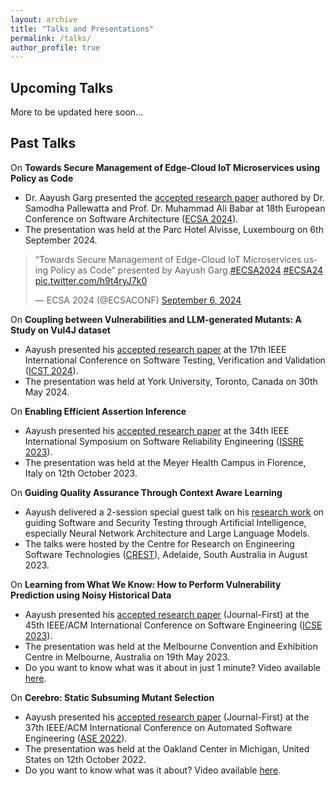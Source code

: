 ```yaml
---
layout: archive
title: "Talks and Presentations"
permalink: /talks/
author_profile: true
---
```


Upcoming Talks
-

More to be updated here soon...


Past Talks
-

On **Towards Secure Management of Edge-Cloud IoT Microservices using Policy as Code**
- Dr. Aayush Garg presented the [accepted research paper](https://conf.researchr.org/details/ecsa-2024/ecsa-2024-research-papers/4/Towards-Secure-Management-of-Edge-Cloud-IoT-Microservices-using-Policy-as-Code) authored by Dr. Samodha Pallewatta and Prof. Dr. Muhammad Ali Babar at 18th European Conference on Software Architecture ([ECSA 2024](https://conf.researchr.org/home/ecsa-2024)).
- The presentation was held at the Parc Hotel Alvisse, Luxembourg on 6th September 2024.
<blockquote class="twitter-tweet"><p lang="en" dir="ltr">“Towards Secure Management of Edge-Cloud IoT Microservices using Policy as Code” presented by Aayush Garg.<a href="https://twitter.com/hashtag/ECSA2024?src=hash&amp;ref_src=twsrc%5Etfw">#ECSA2024</a> <a href="https://twitter.com/hashtag/ECSA24?src=hash&amp;ref_src=twsrc%5Etfw">#ECSA24</a> <a href="https://t.co/h9t4ryJ7k0">pic.twitter.com/h9t4ryJ7k0</a></p>&mdash; ECSA 2024 (@ECSACONF) <a href="https://twitter.com/ECSACONF/status/1832043756410843345?ref_src=twsrc%5Etfw">September 6, 2024</a></blockquote> <script async src="https://platform.twitter.com/widgets.js" charset="utf-8"></script>

On **Coupling between Vulnerabilities and LLM-generated Mutants: A Study on Vul4J dataset**
- Aayush presented his [accepted research paper](https://conf.researchr.org/details/icst-2024/icst-2024-papers/25/On-the-Coupling-between-Vulnerabilities-and-LLM-generated-Mutants-A-Study-on-Vul4J-d) at the 17th IEEE International Conference on Software Testing, Verification and Validation ([ICST 2024](https://conf.researchr.org/home/icst-2024)).
- The presentation was held at York University, Toronto, Canada on 30th May 2024.

On **Enabling Efficient Assertion Inference**
- Aayush presented his [accepted research paper](https://www.computer.org/csdl/proceedings-article/issre/2023/159400a623/1RKjpdIxhkc) at the 34th IEEE International Symposium on Software Reliability Engineering ([ISSRE 2023](https://issre.github.io/2023)).
- The presentation was held at the Meyer Health Campus in Florence, Italy on 12th October 2023.

On **Guiding Quality Assurance Through Context Aware Learning**
- Aayush delivered a 2-session special guest talk on his [research work](https://www.linkedin.com/posts/crest-centre_crest-guesttalk-ai-activity-7090202074843381761-HGGs) on guiding Software and Security Testing through Artificial Intelligence, especially Neural Network Architecture and Large Language Models.
- The talks were hosted by the Centre for Research on Engineering Software Technologies ([CREST](https://crest-centre.net)), Adelaide, South Australia in August 2023.

On **Learning from What We Know: How to Perform Vulnerability Prediction using Noisy Historical Data**
- Aayush presented his [accepted research paper](https://conf.researchr.org/details/icse-2023/icse-2023-journal-first-papers/16/Learning-from-What-We-Know-How-to-Perform-Vulnerability-Prediction-using-Noisy-Histo) (Journal-First) at the 45th IEEE/ACM International Conference on Software Engineering ([ICSE 2023](https://conf.researchr.org/home/icse-2023)).
- The presentation was held at the Melbourne Convention and Exhibition Centre in Melbourne, Australia on 19th May 2023.
- Do you want to know what was it about in just 1 minute? Video available [here](https://youtu.be/3yh1NSksM4o).

On **Cerebro: Static Subsuming Mutant Selection**
- Aayush presented his [accepted research paper](https://conf.researchr.org/details/ase-2022/ase-2022-journal-first-papers/6/Cerebro-Static-Subsuming-Mutant-Selection) (Journal-First) at the 37th IEEE/ACM International Conference on Automated Software Engineering ([ASE 2022](https://conf.researchr.org/home/ase-2022)).
- The presentation was held at the Oakland Center in Michigan, United States on 12th October 2022.
- Do you want to know what was it about? Video available [here](https://youtu.be/sru1HHjztRA).





